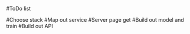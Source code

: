 #ToDo list

#Choose stack
#Map out service
#Server page get
#Build out model and train
#Build out API